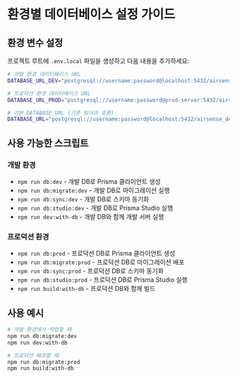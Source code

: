 # 환경별 데이터베이스 설정 가이드

## 환경 변수 설정

프로젝트 루트에 `.env.local` 파일을 생성하고 다음 내용을 추가하세요:

```bash
# 개발 환경 데이터베이스 URL
DATABASE_URL_DEV="postgresql://username:password@localhost:5432/airsense_dev"

# 프로덕션 환경 데이터베이스 URL  
DATABASE_URL_PROD="postgresql://username:password@prod-server:5432/airsense_prod"

# 기본 DATABASE_URL (기존 방식과 호환)
DATABASE_URL="postgresql://username:password@localhost:5432/airsense_dev"
```

## 사용 가능한 스크립트

### 개발 환경
- `npm run db:dev` - 개발 DB로 Prisma 클라이언트 생성
- `npm run db:migrate:dev` - 개발 DB로 마이그레이션 실행
- `npm run db:sync:dev` - 개발 DB로 스키마 동기화
- `npm run db:studio:dev` - 개발 DB로 Prisma Studio 실행
- `npm run dev:with-db` - 개발 DB와 함께 개발 서버 실행

### 프로덕션 환경
- `npm run db:prod` - 프로덕션 DB로 Prisma 클라이언트 생성
- `npm run db:migrate:prod` - 프로덕션 DB로 마이그레이션 배포
- `npm run db:sync:prod` - 프로덕션 DB로 스키마 동기화
- `npm run db:studio:prod` - 프로덕션 DB로 Prisma Studio 실행
- `npm run build:with-db` - 프로덕션 DB와 함께 빌드

## 사용 예시

```bash
# 개발 환경에서 작업할 때
npm run db:migrate:dev
npm run dev:with-db

# 프로덕션 배포할 때
npm run db:migrate:prod
npm run build:with-db
```
